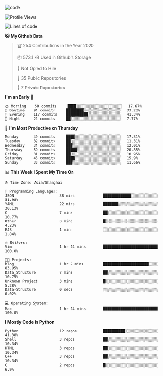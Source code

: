 
<!--
**liuyaanng/liuyaanng** is a ✨ _special_ ✨ repository because its `README.md` (this file) appears on your GitHub profile.

Here are some ideas to get you started:

- 🔭 I’m currently working on ...
- 🌱 I’m currently learning ...
- 👯 I’m looking to collaborate on ...
- 🤔 I’m looking for help with ...
- 💬 Ask me about ...
- 📫 How to reach me: ...
- 😄 Pronouns: ...
- ⚡ Fun fact: ...
-->


![code](https://cdn.jsdelivr.net/gh/liuyaanng/liuyaanng@1.0/code.gif) 

<!--START_SECTION:waka-->
![Profile Views](http://img.shields.io/badge/Profile%20Views-145-blue)

![Lines of code](https://img.shields.io/badge/From%20Hello%20World%20I%27ve%20Written-5.0%20million%20lines%20of%20code-blue)

**🐱 My Github Data** 

> 🏆 254 Contributions in the Year 2020
 > 
> 📦 573.1 kB Used in Github's Storage 
 > 
> 🚫 Not Opted to Hire
 > 
> 📜 35 Public Repositories
 > 
> 🔑 7 Private Repositories 

**I'm an Early 🐤** 

```text
🌞 Morning    50 commits     ████░░░░░░░░░░░░░░░░░░░░░   17.67% 
🌆 Daytime    94 commits     ████████░░░░░░░░░░░░░░░░░   33.22% 
🌃 Evening    117 commits    ██████████░░░░░░░░░░░░░░░   41.34% 
🌙 Night      22 commits     ██░░░░░░░░░░░░░░░░░░░░░░░   7.77%

```
📅 **I'm Most Productive on Thursday** 

```text
Monday       49 commits     ████░░░░░░░░░░░░░░░░░░░░░   17.31% 
Tuesday      32 commits     ██░░░░░░░░░░░░░░░░░░░░░░░   11.31% 
Wednesday    34 commits     ███░░░░░░░░░░░░░░░░░░░░░░   12.01% 
Thursday     59 commits     █████░░░░░░░░░░░░░░░░░░░░   20.85% 
Friday       31 commits     ██░░░░░░░░░░░░░░░░░░░░░░░   10.95% 
Saturday     45 commits     ████░░░░░░░░░░░░░░░░░░░░░   15.9% 
Sunday       33 commits     ███░░░░░░░░░░░░░░░░░░░░░░   11.66%

```


📊 **This Week I Spent My Time On** 

```text
⌚︎ Time Zone: Asia/Shanghai

💬 Programming Languages: 
JSON                     38 mins             █████████████░░░░░░░░░░░░   51.98% 
YAML                     22 mins             ███████░░░░░░░░░░░░░░░░░░   30.13% 
C                        7 mins              ██░░░░░░░░░░░░░░░░░░░░░░░   10.77% 
Other                    3 mins              █░░░░░░░░░░░░░░░░░░░░░░░░   4.23% 
EJS                      1 min               ░░░░░░░░░░░░░░░░░░░░░░░░░   1.84%

🔥 Editors: 
Vim                      1 hr 14 mins        █████████████████████████   100.0%

🐱‍💻 Projects: 
blog                     1 hr 2 mins         █████████████████████░░░░   83.95% 
Data_Structure           7 mins              ██░░░░░░░░░░░░░░░░░░░░░░░   10.75% 
Unknown Project          3 mins              █░░░░░░░░░░░░░░░░░░░░░░░░   5.28% 
Data-Structure           0 secs              ░░░░░░░░░░░░░░░░░░░░░░░░░   0.02%

💻 Operating System: 
Mac                      1 hr 14 mins        █████████████████████████   100.0%

```

**I Mostly Code in Python** 

```text
Python                   12 repos            ██████████░░░░░░░░░░░░░░░   41.38% 
Shell                    3 repos             ██░░░░░░░░░░░░░░░░░░░░░░░   10.34% 
HTML                     3 repos             ██░░░░░░░░░░░░░░░░░░░░░░░   10.34% 
C++                      3 repos             ██░░░░░░░░░░░░░░░░░░░░░░░   10.34% 
C                        2 repos             █░░░░░░░░░░░░░░░░░░░░░░░░   6.9%

```



<!--END_SECTION:waka-->
